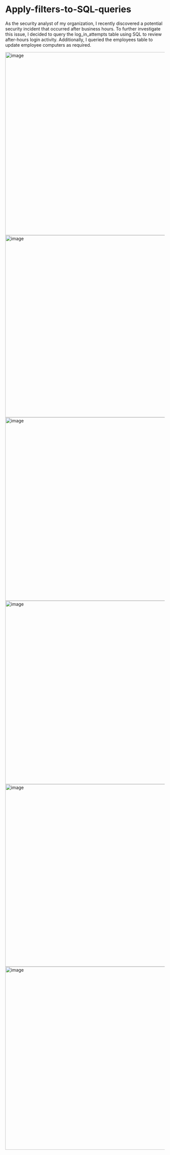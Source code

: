 # Apply-filters-to-SQL-queries
As the security analyst of my organization, I recently discovered a potential security incident that  occurred after business hours. To further investigate this issue, I decided to query the  log_in_attempts table using SQL to review after-hours login activity. Additionally, I queried the  employees table to update employee computers as required. 

<img width="577" alt="image" src="https://github.com/jli149/Apply-filters-to-SQL-queries/assets/52467584/dd7ab393-988b-40b2-8889-6ec5bb02255e">
<img width="574" alt="image" src="https://github.com/jli149/Apply-filters-to-SQL-queries/assets/52467584/f9f16a7c-2a9d-4f3e-a82a-455fcf2893fa">
<img width="578" alt="image" src="https://github.com/jli149/Apply-filters-to-SQL-queries/assets/52467584/358db327-09c0-4eed-82bb-a1ed9fe74d1a">
<img width="578" alt="image" src="https://github.com/jli149/Apply-filters-to-SQL-queries/assets/52467584/e507a3d8-1033-4fc9-b061-5d58601c8caf">
<img width="575" alt="image" src="https://github.com/jli149/Apply-filters-to-SQL-queries/assets/52467584/70eac771-2315-4c2b-bf49-46f597808208">
<img width="577" alt="image" src="https://github.com/jli149/Apply-filters-to-SQL-queries/assets/52467584/2981e731-b5fc-4a01-8850-ea0b0986b96f">
